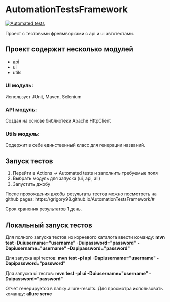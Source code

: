# AutomationTestsFramework
[![Automated tests](https://github.com/Grigory98/AutomationTestsFramework/actions/workflows/run_tests.yml/badge.svg)](https://github.com/Grigory98/AutomationTestsFramework/actions/workflows/run_tests.yml)
<p>Проект с тестовыми фреймворками с api и ui автотестами.</p>

<h2>Проект содержит несколько модулей</h2>
<ul>
  <li>api</li>
  <li>ui</li>
  <li>utils</li>
</ul>

<h3>UI модуль:</h3>
Использует JUnit, Maven, Selenium

<h3>API модуль:</h3>
Создан на основе библиотеки Apache HttpClient

<h3>Utils модуль:</h3>
Содержит в себе единственный класс для генерации названий.

<h2>Запуск тестов</h2>
<ol>
  <li>Перейти в Actions -> Automated tests и заполнить требуемые поля</li>
  <li>Выбрать модуль для запуска (ui, api, all)</li>
  <li>Запустить джобу</li>
</ol>

<p>После прохождения джобы результаты тестов можно посмотреть на github pages: https://grigory98.github.io/AutomationTestsFramework/#</p>
<p>Срок хранения результатов 1 день.</p>

<h2>Локальный запуск тестов</h2>
<p>Для полного запуска тестов из корневого каталога ввести команду: <b>mvn test -Duiusername="username" -Duipassword="password" -Dapiusername="username" -Dapipassword="password"</b></p>
<p>Для запуска api тестов: <b>mvn test -pl api -Dapiusername="username" -Dapipassword="password"</b></p>
<p>Для запуска ui тестов: <b>mvn test -pl ui -Duiusername="username" -Duipassword="password"</b></p>

<p>Отчёт генерируется в папку allure-results. Для просмотра использовать команду: <b>allure serve</b></p>
